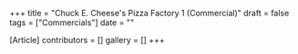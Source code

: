 +++
title = "Chuck E. Cheese's Pizza Factory 1 (Commercial)"
draft = false
tags = ["Commercials"]
date = ""

[Article]
contributors = []
gallery = []
+++